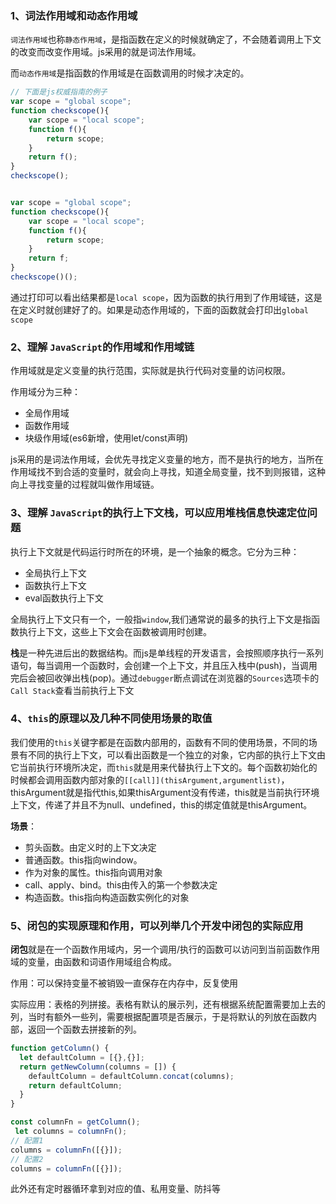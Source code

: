 ### 1、词法作用域和动态作用域

`词法作用域`也称`静态作用域`，是指函数在定义的时候就确定了，不会随着调用上下文的改变而改变作用域。js采用的就是词法作用域。

而`动态作用域`是指函数的作用域是在函数调用的时候才决定的。

```javascript
// 下面是js权威指南的例子
var scope = "global scope";
function checkscope(){
    var scope = "local scope";
    function f(){
        return scope;
    }
    return f();
}
checkscope();


var scope = "global scope";
function checkscope(){
    var scope = "local scope";
    function f(){
        return scope;
    }
    return f;
}
checkscope()();
```

通过打印可以看出结果都是`local scope`，因为函数的执行用到了作用域链，这是在定义时就创建好了的。如果是动态作用域的，下面的函数就会打印出`global scope`

### 2、理解 `JavaScript`的作用域和作用域链

作用域就是定义变量的执行范围，实际就是执行代码对变量的访问权限。

作用域分为三种：

- 全局作用域
- 函数作用域
- 块级作用域(es6新增，使用let/const声明)

js采用的是词法作用域，会优先寻找定义变量的地方，而不是执行的地方，当所在作用域找不到合适的变量时，就会向上寻找，知道全局变量，找不到则报错，这种向上寻找变量的过程就叫做作用域链。

### 3、理解 `JavaScript`的执行上下文栈，可以应用堆栈信息快速定位问题

执行上下文就是代码运行时所在的环境，是一个抽象的概念。它分为三种：

- 全局执行上下文
- 函数执行上下文
- eval函数执行上下文

全局执行上下文只有一个，一般指`window`,我们通常说的最多的执行上下文是指函数执行上下文，这些上下文会在函数被调用时创建。

**栈**是一种先进后出的数据结构。而js是单线程的开发语言，会按照顺序执行一系列语句，每当调用一个函数时，会创建一个上下文，并且压入栈中(push)，当调用完后会被回收弹出栈(pop)。通过`debugger`断点调试在浏览器的`Sources`选项卡的`Call Stack`查看当前执行上下文

### 4、`this`的原理以及几种不同使用场景的取值

我们使用的`this`关键字都是在函数内部用的，函数有不同的使用场景，不同的场景有不同的执行上下文，可以看出函数是一个独立的对象，它内部的执行上下文由它当前执行环境所决定，而`this`就是用来代替执行上下文的。每个函数初始化的时候都会调用函数内部对象的`[[call]](thisArgument,argumentlist)`，thisArgument就是指代this,如果thisArgument没有传递，this就是当前执行环境上下文，传递了并且不为null、undefined，this的绑定值就是thisArgument。

**场景**：

- 剪头函数。由定义时的上下文决定
- 普通函数。this指向window。
- 作为对象的属性。this指向调用对象
- call、apply、bind。this由传入的第一个参数决定
- 构造函数。this指向构造函数实例化的对象

### 5、闭包的实现原理和作用，可以列举几个开发中闭包的实际应用

**闭包**就是在一个函数作用域内，另一个调用/执行的函数可以访问到当前函数作用域的变量，由函数和词语作用域组合构成。

作用：可以保持变量不被销毁一直保存在内存中，反复使用

实际应用：表格的列拼接。表格有默认的展示列，还有根据系统配置需要加上去的列，当时有额外一些列，需要根据配置项是否展示，于是将默认的列放在函数内部，返回一个函数去拼接新的列。

```javascript
function getColumn() {
  let defaultColumn = [{},{}];
  return getNewColumn(columns = []) {
    defaultColumn = defaultColumn.concat(columns);
    return defaultColumn;
  }
}

const columnFn = getColumn();
 let columns = columnFn();
// 配置1
columns = columnFn([{}]);
// 配置2
columns = columnFn([{}]);
```

此外还有定时器循环拿到对应的值、私用变量、防抖等
